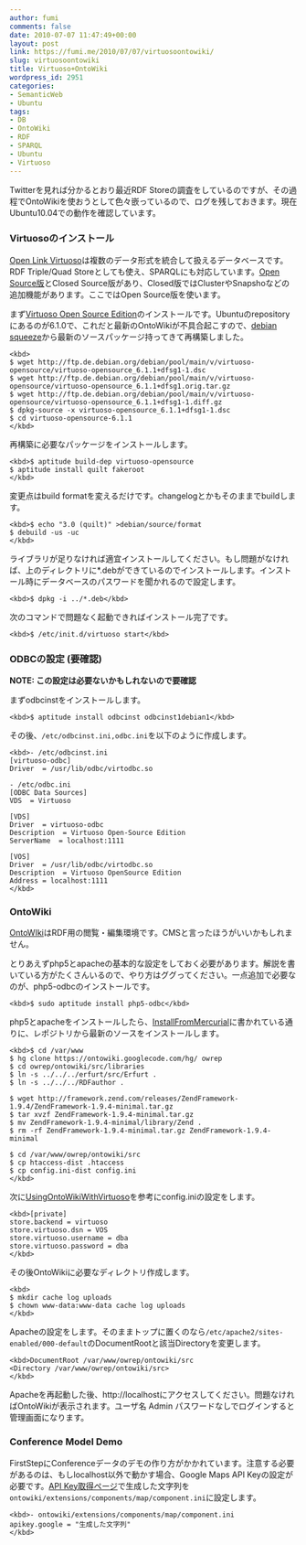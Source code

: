 ```yaml
---
author: fumi
comments: false
date: 2010-07-07 11:47:49+00:00
layout: post
link: https://fumi.me/2010/07/07/virtuosoontowiki/
slug: virtuosoontowiki
title: Virtuoso+OntoWiki
wordpress_id: 2951
categories:
- SemanticWeb
- Ubuntu
tags:
- DB
- OntoWiki
- RDF
- SPARQL
- Ubuntu
- Virtuoso
---
```


Twitterを見れば分かるとおり最近RDF Storeの調査をしているのですが、その過程でOntoWikiを使おうとして色々嵌っているので、ログを残しておきます。現在Ubuntu10.04での動作を確認しています。





### Virtuosoのインストール




[Open Link Virtuoso](http://virtuoso.openlinksw.com/)は複数のデータ形式を統合して扱えるデータベースです。RDF Triple/Quad Storeとしても使え、SPARQLにも対応しています。[Open Source版](http://virtuoso.openlinksw.com/dataspace/dav/wiki/Main/)とClosed Source版があり、Closed版ではClusterやSnapshoなどの追加機能があります。ここではOpen Source版を使います。




まず[Virtuoso Open Source Edition](http://virtuoso.openlinksw.com/dataspace/dav/wiki/Main/)のインストールです。Ubuntuのrepositoryにあるのが6.1.0で、これだと最新のOntoWikiが不具合起こすので、[debian squeeze](http://packages.debian.org/squeeze/virtuoso-opensource
)から最新のソースパッケージ持ってきて再構築しました。




    
    <kbd>
    $ wget http://ftp.de.debian.org/debian/pool/main/v/virtuoso-opensource/virtuoso-opensource_6.1.1+dfsg1-1.dsc
    $ wget http://ftp.de.debian.org/debian/pool/main/v/virtuoso-opensource/virtuoso-opensource_6.1.1+dfsg1.orig.tar.gz
    $ wget http://ftp.de.debian.org/debian/pool/main/v/virtuoso-opensource/virtuoso-opensource_6.1.1+dfsg1-1.diff.gz
    $ dpkg-source -x virtuoso-opensource_6.1.1+dfsg1-1.dsc
    $ cd virtuoso-opensource-6.1.1
    </kbd>





再構築に必要なパッケージをインストールします。



    
    <kbd>$ aptitude build-dep virtuoso-opensource
    $ aptitude install quilt fakeroot
    </kbd>





変更点はbuild formatを変えるだけです。changelogとかもそのままでbuildします。



    
    <kbd>$ echo "3.0 (quilt)" >debian/source/format
    $ debuild -us -uc
    </kbd>





ライブラリが足りなければ適宜インストールしてください。もし問題がなければ、上のディレクトリに*.debができているのでインストールします。インストール時にデータベースのパスワードを聞かれるので設定します。



    
    <kbd>$ dpkg -i ../*.deb</kbd>





次のコマンドで問題なく起動できればインストール完了です。




    
    <kbd>$ /etc/init.d/virtuoso start</kbd>





### ODBCの設定 (要確認)





**NOTE: この設定は必要ないかもしれないので要確認**




まずodbcinstをインストールします。




    
    <kbd>$ aptitude install odbcinst odbcinst1debian1</kbd>





その後、`/etc/odbcinst.ini,odbc.ini`を以下のように作成します。



    
    <kbd>- /etc/odbcinst.ini
    [virtuoso-odbc]
    Driver  = /usr/lib/odbc/virtodbc.so
    
    - /etc/odbc.ini
    [ODBC Data Sources]
    VDS  = Virtuoso
    
    [VDS]
    Driver  = virtuoso-odbc
    Description  = Virtuoso Open-Source Edition
    ServerName  = localhost:1111
    
    [VOS]
    Driver  = /usr/lib/odbc/virtodbc.so
    Description  = Virtuoso OpenSource Edition
    Address = localhost:1111
    </kbd>





### OntoWiki





[OntoWIki](http://ontowiki.net/)はRDF用の閲覧・編集環境です。CMSと言ったほうがいいかもしれません。




とりあえずphp5とapacheの基本的な設定をしておく必要があります。解説を書いている方がたくさんいるので、やり方はググってください。一点追加で必要なのが、php5-odbcのインストールです。




    
    <kbd>$ sudo aptitude install php5-odbc</kbd>





php5とapacheをインストールしたら、[InstallFromMercurial](http://code.google.com/p/ontowiki/wiki/InstallFromMercurial)に書かれている通りに、レポジトリから最新のソースをインストールします。




    
    <kbd>$ cd /var/www
    $ hg clone https://ontowiki.googlecode.com/hg/ owrep
    $ cd owrep/ontowiki/src/libraries
    $ ln -s ../../../erfurt/src/Erfurt .
    $ ln -s ../../../RDFauthor .
    
    $ wget http://framework.zend.com/releases/ZendFramework-1.9.4/ZendFramework-1.9.4-minimal.tar.gz
    $ tar xvzf ZendFramework-1.9.4-minimal.tar.gz
    $ mv ZendFramework-1.9.4-minimal/library/Zend .
    $ rm -rf ZendFramework-1.9.4-minimal.tar.gz ZendFramework-1.9.4-minimal
    
    $ cd /var/www/owrep/ontowiki/src
    $ cp htaccess-dist .htaccess
    $ cp config.ini-dist config.ini
    </kbd>





次に[UsingOntoWikiWithVirtuoso](http://code.google.com/p/ontowiki/wiki/UsingOntoWikiWithVirtuoso)を参考にconfig.iniの設定をします。




    
    <kbd>[private]
    store.backend = virtuoso
    store.virtuoso.dsn = VOS
    store.virtuoso.username = dba
    store.virtuoso.password = dba
    </kbd>





その後OntoWikiに必要なディレクトリ作成します。



    
    <kbd>
    $ mkdir cache log uploads
    $ chown www-data:www-data cache log uploads 
    </kbd>





Apacheの設定をします。そのままトップに置くのなら`/etc/apache2/sites-enabled/000-default`のDocumentRootと該当Directoryを変更します。




    
    <kbd>DocumentRoot /var/www/owrep/ontowiki/src
    <Directory /var/www/owrep/ontowiki/src>
    </kbd>





Apacheを再起動した後、http://localhostにアクセスしてください。問題なければOntoWikiが表示されます。ユーザ名 Admin パスワードなしでログインすると管理画面になります。





### Conference Model Demo





FirstStepにConferenceデータのデモの作り方がかかれています。注意する必要があるのは、もしlocalhost以外で動かす場合、Google Maps API Keyの設定が必要です。[API Key取得ページ](http://code.google.com/intl/ja/apis/maps/signup.html)で生成した文字列を`ontowiki/extensions/components/map/component.ini`に設定します。



    
    <kbd>- ontowiki/extensions/components/map/component.ini
    apikey.google = "生成した文字列"
    </kbd>
